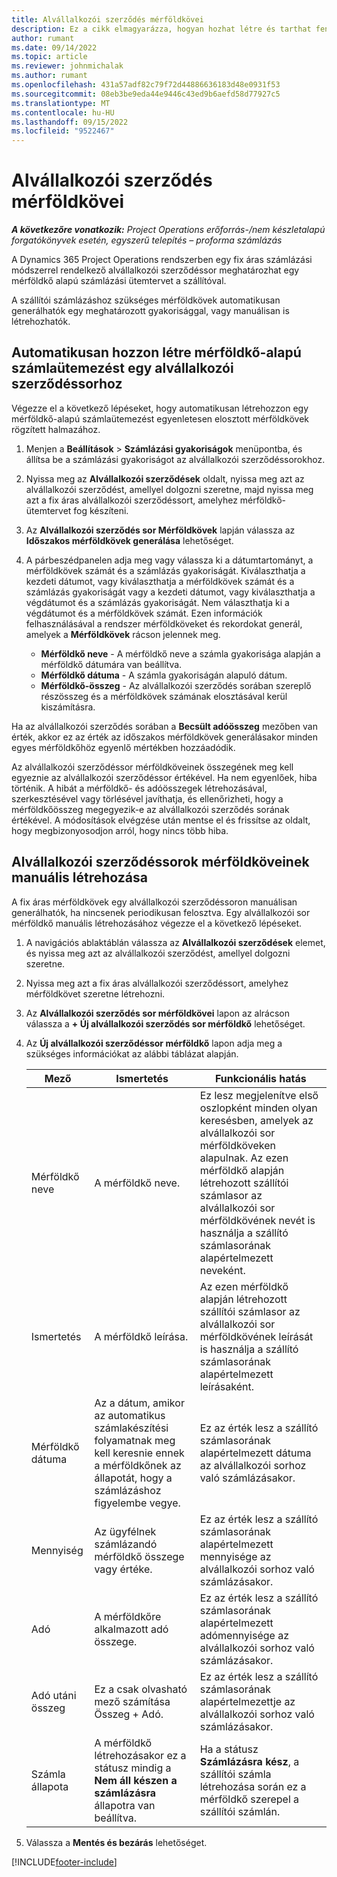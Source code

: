 ```yaml
---
title: Alvállalkozói szerződés mérföldkövei
description: Ez a cikk elmagyarázza, hogyan hozhat létre és tarthat fenn mérföldkőalapú számlaütemezést egy szállítóval kötött alvállalkozói szerződéshez.
author: rumant
ms.date: 09/14/2022
ms.topic: article
ms.reviewer: johnmichalak
ms.author: rumant
ms.openlocfilehash: 431a57adf82c79f72d44886636183d48e0931f53
ms.sourcegitcommit: 08eb3be9eda44e9446c43ed9b6aefd58d77927c5
ms.translationtype: MT
ms.contentlocale: hu-HU
ms.lasthandoff: 09/15/2022
ms.locfileid: "9522467"
---
```

# <a name="subcontract-line-milestones"></a>Alvállalkozói szerződés mérföldkövei

_**A következőre vonatkozik:** Project Operations erőforrás-/nem készletalapú forgatókönyvek esetén, egyszerű telepítés – proforma számlázás_

A Dynamics 365 Project Operations rendszerben egy fix áras számlázási módszerrel rendelkező alvállalkozói szerződéssor meghatározhat egy mérföldkő alapú számlázási ütemtervet a szállítóval.

A szállítói számlázáshoz szükséges mérföldkövek automatikusan generálhatók egy meghatározott gyakorisággal, vagy manuálisan is létrehozhatók.

## <a name="automatically-create-a-milestone-based-invoice-schedule-for-a-subcontract-line"></a>Automatikusan hozzon létre mérföldkő-alapú számlaütemezést egy alvállalkozói szerződéssorhoz

Végezze el a következő lépéseket, hogy automatikusan létrehozzon egy mérföldkő-alapú számlaütemezést egyenletesen elosztott mérföldkövek rögzített halmazához.

1. Menjen a **Beállítások** > **Számlázási gyakoriságok** menüpontba, és állítsa be a számlázási gyakoriságot az alvállalkozói szerződéssorokhoz.
2. Nyissa meg az **Alvállalkozói szerződések** oldalt, nyissa meg azt az alvállalkozói szerződést, amellyel dolgozni szeretne, majd nyissa meg azt a fix áras alvállalkozói szerződéssort, amelyhez mérföldkő-ütemtervet fog készíteni.
3. Az **Alvállalkozói szerződés sor Mérföldkövek** lapján válassza az **Időszakos mérföldkövek generálása** lehetőséget.
4. A párbeszédpanelen adja meg vagy válassza ki a dátumtartományt, a mérföldkövek számát és a számlázás gyakoriságát. Kiválaszthatja a kezdeti dátumot, vagy kiválaszthatja a mérföldkövek számát és a számlázás gyakoriságát vagy a kezdeti dátumot, vagy kiválaszthatja a végdátumot és a számlázás gyakoriságát. Nem választhatja ki a végdátumot és a mérföldkövek számát.
Ezen információk felhasználásával a rendszer mérföldköveket és rekordokat generál, amelyek a **Mérföldkövek** rácson jelennek meg.

   - **Mérföldkő neve** - A mérföldkő neve a számla gyakorisága alapján a mérföldkő dátumára van beállítva.
   - **Mérföldkő dátuma** - A számla gyakoriságán alapuló dátum.
   - **Mérföldkő-összeg** - Az alvállalkozói szerződés sorában szereplő részösszeg és a mérföldkövek számának elosztásával kerül kiszámításra.

Ha az alvállalkozói szerződés sorában a **Becsült adóösszeg** mezőben van érték, akkor ez az érték az időszakos mérföldkövek generálásakor minden egyes mérföldkőhöz egyenlő mértékben hozzáadódik.

Az alvállalkozói szerződéssor mérföldköveinek összegének meg kell egyeznie az alvállalkozói szerződéssor értékével. Ha nem egyenlőek, hiba történik. A hibát a mérföldkő- és adóösszegek létrehozásával, szerkesztésével vagy törlésével javíthatja, és ellenőrizheti, hogy a mérföldkőösszeg megegyezik-e az alvállalkozói szerződés sorának értékével. A módosítások elvégzése után mentse el és frissítse az oldalt, hogy megbizonyosodjon arról, hogy nincs több hiba.

## <a name="manually-create-subcontract-line-milestones"></a>Alvállalkozói szerződéssorok mérföldköveinek manuális létrehozása

A fix áras mérföldkövek egy alvállalkozói szerződéssoron manuálisan generálhatók, ha nincsenek periodikusan felosztva. Egy alvállalkozói sor mérföldkő manuális létrehozásához végezze el a következő lépéseket.

1. A navigációs ablaktáblán válassza az **Alvállalkozói szerződések** elemet, és nyissa meg azt az alvállalkozói szerződést, amellyel dolgozni szeretne.
2. Nyissa meg azt a fix áras alvállalkozói szerződéssort, amelyhez mérföldkövet szeretne létrehozni.
3. Az **Alvállalkozói szerződés sor mérföldkövei** lapon az alrácson válassza a **+ Új alvállalkozói szerződés sor mérföldkő** lehetőséget.
4. Az **Új alvállalkozói szerződéssor mérföldkő** lapon adja meg a szükséges információkat az alábbi táblázat alapján.

    | Mező | Ismertetés |Funkcionális hatás|
    | --- | --- |----------------------|
    | Mérföldkő neve | A mérföldkő neve. |Ez lesz megjelenítve első oszlopként minden olyan keresésben, amelyek az alvállalkozói sor mérföldköveken alapulnak. Az ezen mérföldkő alapján létrehozott szállítói számlasor az alvállalkozói sor mérföldkövének nevét is használja a szállító számlasorának alapértelmezett neveként.|
    | Ismertetés | A mérföldkő leírása. |Az ezen mérföldkő alapján létrehozott szállítói számlasor az alvállalkozói sor mérföldkövének leírását is használja a szállító számlasorának alapértelmezett leírásaként.|
    | Mérföldkő dátuma | Az a dátum, amikor az automatikus számlakészítési folyamatnak meg kell keresnie ennek a mérföldkőnek az állapotát, hogy a számlázáshoz figyelembe vegye.| Ez az érték lesz a szállító számlasorának alapértelmezett dátuma az alvállalkozói sorhoz való számlázásakor. |
    | Mennyiség | Az ügyfélnek számlázandó mérföldkő összege vagy értéke. |Ez az érték lesz a szállító számlasorának alapértelmezett mennyisége az alvállalkozói sorhoz való számlázásakor. |
    | Adó | A mérföldkőre alkalmazott adó összege.| Ez az érték lesz a szállító számlasorának alapértelmezett adómennyisége az alvállalkozói sorhoz való számlázásakor. |
    | Adó utáni összeg | Ez a csak olvasható mező számítása Összeg + Adó.|Ez az érték lesz a szállító számlasorának alapértelmezettje az alvállalkozói sorhoz való számlázásakor. |
    | Számla állapota | A mérföldkő létrehozásakor ez a státusz mindig a **Nem áll készen a számlázásra** állapotra van beállítva.|  Ha a státusz **Számlázásra kész**, a szállítói számla létrehozása során ez a mérföldkő szerepel a szállítói számlán. |

5. Válassza a **Mentés és bezárás** lehetőséget.


[!INCLUDE[footer-include](../../includes/footer-banner.md)]
